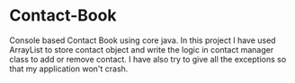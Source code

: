 # Contact-Book
Console based Contact Book using core java. 
In this project I have used ArrayList to store contact object and write the logic in contact manager class to add or remove contact. 
I have also try to give all the exceptions so that my application won't crash.
